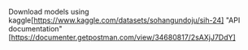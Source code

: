 Download models using kaggle[https://www.kaggle.com/datasets/sohangundoju/sih-24]
"API documentation"[https://documenter.getpostman.com/view/34680817/2sAXjJ7DdY] 
